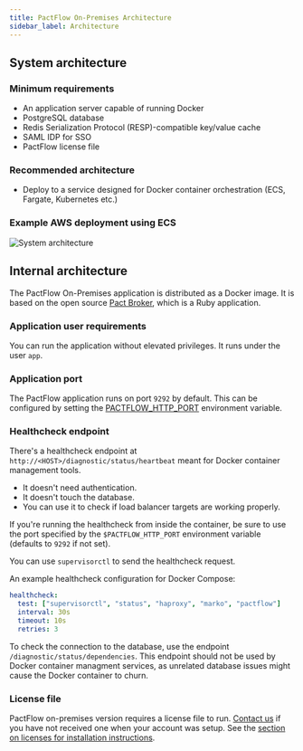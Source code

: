 ```yaml
---
title: PactFlow On-Premises Architecture
sidebar_label: Architecture
---
```


## System architecture

### Minimum requirements

* An application server capable of running Docker
* PostgreSQL database
* Redis Serialization Protocol (RESP)-compatible key/value cache
* SAML IDP for SSO
* PactFlow license file

### Recommended architecture

* Deploy to a service designed for Docker container orchestration (ECS, Fargate, Kubernetes etc.)

### Example AWS deployment using ECS

![System architecture](/img/on-prem-architecture-2x.png)

## Internal architecture

The PactFlow On-Premises application is distributed as a Docker image. It is based on the open source [Pact Broker](https://github.com/pact-foundation/pact_broker), which is a Ruby application.

### Application user requirements

You can run the application without elevated privileges. It runs under the user `app`.

### Application port

The PactFlow application runs on port `9292` by default. This can be configured by setting the [PACTFLOW_HTTP_PORT](/docs/on-premises/environment-variables#pactflow_http_port) environment variable.

### Healthcheck endpoint

There's a healthcheck endpoint at `http://<HOST>/diagnostic/status/heartbeat` meant for Docker container management tools.

- It doesn't need authentication.
- It doesn't touch the database.
- You can use it to check if load balancer targets are working properly.

If you're running the healthcheck from inside the container, be sure to use the port specified by the `$PACTFLOW_HTTP_PORT` environment variable (defaults to `9292` if not set).

You can use `supervisorctl` to send the healthcheck request.

An example healthcheck configuration for Docker Compose:

```yaml
healthcheck:
  test: ["supervisorctl", "status", "haproxy", "marko", "pactflow"]
  interval: 30s
  timeout: 10s
  retries: 3
```

To check the connection to the database, use the endpoint `/diagnostic/status/dependencies`. This endpoint should not be used by Docker container managment services, as unrelated database issues might cause the Docker container to churn.

### License file

PactFlow on-premises version requires a license file to run. [Contact us](https://support.smartbear.com/pactflow/message/) if you have not
received one when your account was setup. See the [section on licenses for installation instructions](/docs/on-premises/license).
